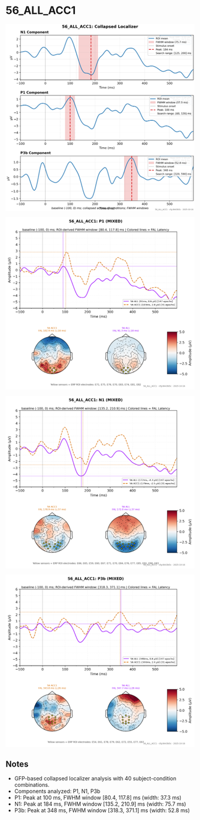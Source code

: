 # 56_ALL_ACC1

![figure](docs/assets/plots/56_ALL_ACC1/56_ALL_ACC1-collapsed_localizer.png)

![figure](docs/assets/plots/56_ALL_ACC1/56_ALL_ACC1-P1.png)

![figure](docs/assets/plots/56_ALL_ACC1/56_ALL_ACC1-N1.png)

![figure](docs/assets/plots/56_ALL_ACC1/56_ALL_ACC1-P3b.png)


## Notes

- GFP-based collapsed localizer analysis with 40 subject-condition combinations.
- Components analyzed: P1, N1, P3b
- P1: Peak at 100 ms, FWHM window [80.4, 117.8] ms (width: 37.3 ms)
- N1: Peak at 184 ms, FWHM window [135.2, 210.9] ms (width: 75.7 ms)
- P3b: Peak at 348 ms, FWHM window [318.3, 371.1] ms (width: 52.8 ms)
